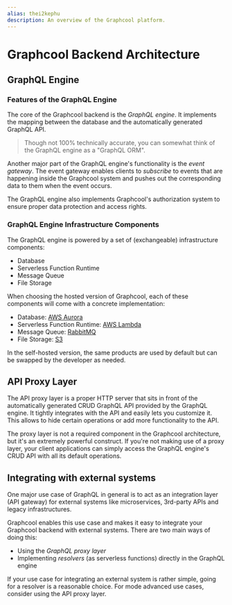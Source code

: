 ```yaml
---
alias: thei2kephu 
description: An overview of the Graphcool platform.
---
```


# Graphcool Backend Architecture

## GraphQL Engine

### Features of the GraphQL Engine

The core of the Graphcool backend is the _GraphQL engine_. It implements the mapping between the database and the automatically generated GraphQL API. 

> Though not 100% technically accurate, you can somewhat think of the GraphQL engine as a "GraphQL ORM".

Another major part of the GraphQL engine's functionality is the _event gateway_. The event gateway enables clients to _subscribe_ to events that are happening inside the Graphcool system and pushes out the corresponding data to them when the event occurs. 

The GraphQL engine also implements Graphcool's authorization system to ensure proper data protection and access rights.

### GraphQL Engine Infrastructure Components

The GraphQL engine is powered by a set of (exchangeable) infrastructure components:

- Database
- Serverless Function Runtime
- Message Queue
- File Storage

When choosing the hosted version of Graphcool, each of these components will come with a concrete implementation:

- Database: [AWS Aurora](https://aws.amazon.com/rds/aurora)
- Serverless Function Runtime: [AWS Lambda](https://aws.amazon.com/lambda)
- Message Queue: [RabbitMQ](https://www.rabbitmq.com/)
- File Storage: [S3](https://aws.amazon.com/s3/)

In the self-hosted version, the same products are used by default but can be swapped by the developer as needed.


## API Proxy Layer

The API proxy layer is a proper HTTP server that sits in front of the automatically generated CRUD GraphQL API provided by the GraphQL engine. It tightly integrates with the API and easily lets you customize it. This allows to hide certain operations or add more functionality to the API.

The proxy layer is not a required component in the Graphcool architecture, but it's an extremely powerful construct. If you're not making use of a proxy layer, your client applications can simply access the GraphQL engine's CRUD API with all its default operations.


## Integrating with external systems

One major use case of GraphQL in general is to act as an integration layer (API gateway) for external systems like microservices, 3rd-party APIs and legacy infrastructures.

Graphcool enables this use case and makes it easy to integrate your Graphcool backend with external systems. There are two main ways of doing this:

- Using the _GraphQL proxy layer_
- Implementing _resolvers_ (as serverless functions) directly in the GraphQL engine

If your use case for integrating an external system is rather simple, going for a resolver is a reasonable choice. For mode advanced use cases, consider using the API proxy layer.









 



